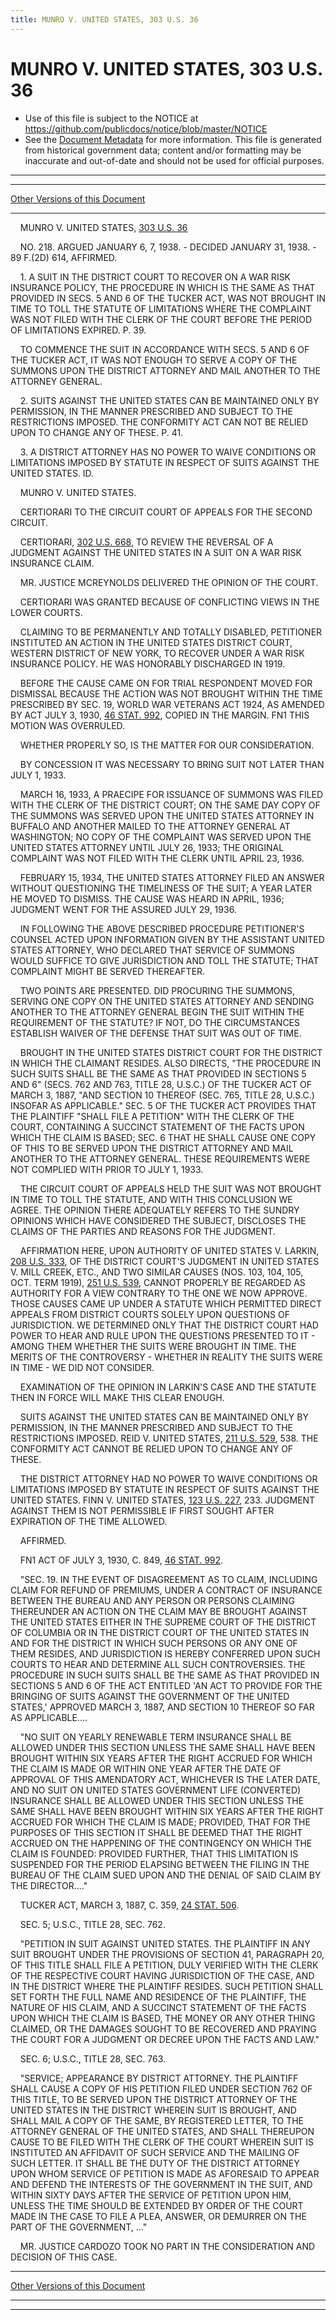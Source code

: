 ```yaml
---
title: MUNRO V. UNITED STATES, 303 U.S. 36
---
```


# MUNRO V. UNITED STATES, 303 U.S. 36

* Use of this file is subject to the NOTICE at https://github.com/publicdocs/notice/blob/master/NOTICE
* See the [Document Metadata](../../../index.md) for more information.
  This file is generated from historical government data; content and/or formatting may be inaccurate and out-of-date and should not be used for official purposes.

----------
----------

[Other Versions of this Document](https://publicdocs.github.io/go/links?ns=uslm-x&ref=%2Fus%2Fcourts%2Fscotus%2FusReporter%2F303%2F36)

----------

    MUNRO V. UNITED STATES, [303 U.S. 36][/us/courts/scotus/usReporter/303/36]

    NO. 218.  ARGUED JANUARY 6, 7, 1938.  - DECIDED JANUARY 31, 1938.  - 89 F.(2D) 614, AFFIRMED.

    1.  A SUIT IN THE DISTRICT COURT TO RECOVER ON A WAR RISK INSURANCE POLICY, THE PROCEDURE IN WHICH IS THE SAME AS THAT PROVIDED IN SECS. 5 AND 6 OF THE TUCKER ACT, WAS NOT BROUGHT IN TIME TO TOLL THE STATUTE OF LIMITATIONS WHERE THE COMPLAINT WAS NOT FILED WITH THE CLERK OF THE COURT BEFORE THE PERIOD OF LIMITATIONS EXPIRED.  P. 39.

    TO COMMENCE THE SUIT IN ACCORDANCE WITH SECS. 5 AND 6 OF THE TUCKER ACT, IT WAS NOT ENOUGH TO SERVE A COPY OF THE SUMMONS UPON THE DISTRICT ATTORNEY AND MAIL ANOTHER TO THE ATTORNEY GENERAL.

    2.  SUITS AGAINST THE UNITED STATES CAN BE MAINTAINED ONLY BY PERMISSION, IN THE MANNER PRESCRIBED AND SUBJECT TO THE RESTRICTIONS IMPOSED.  THE CONFORMITY ACT CAN NOT BE RELIED UPON TO CHANGE ANY OF THESE.  P. 41.

    3.  A DISTRICT ATTORNEY HAS NO POWER TO WAIVE CONDITIONS OR LIMITATIONS IMPOSED BY STATUTE IN RESPECT OF SUITS AGAINST THE UNITED STATES.  ID.

    MUNRO V. UNITED STATES.

    CERTIORARI TO THE CIRCUIT COURT OF APPEALS FOR THE SECOND CIRCUIT.

    CERTIORARI, [302 U.S. 668][/us/courts/scotus/usReporter/302/668], TO REVIEW THE REVERSAL OF A JUDGMENT AGAINST THE UNITED STATES IN A SUIT ON A WAR RISK INSURANCE CLAIM.

    MR. JUSTICE MCREYNOLDS DELIVERED THE OPINION OF THE COURT.

    CERTIORARI WAS GRANTED BECAUSE OF CONFLICTING VIEWS IN THE LOWER COURTS.

    CLAIMING TO BE PERMANENTLY AND TOTALLY DISABLED, PETITIONER INSTITUTED AN ACTION IN THE UNITED STATES DISTRICT COURT, WESTERN DISTRICT OF NEW YORK, TO RECOVER UNDER A WAR RISK INSURANCE POLICY.  HE WAS HONORABLY DISCHARGED IN 1919.

    BEFORE THE CAUSE CAME ON FOR TRIAL RESPONDENT MOVED FOR DISMISSAL BECAUSE THE ACTION WAS NOT BROUGHT WITHIN THE TIME PRESCRIBED BY SEC. 19, WORLD WAR VETERANS ACT 1924, AS AMENDED BY ACT JULY 3, 1930, [46 STAT. 992][/us/stat/46/992], COPIED IN THE MARGIN.  FN1  THIS MOTION WAS OVERRULED.

    WHETHER PROPERLY SO, IS THE MATTER FOR OUR CONSIDERATION.

    BY CONCESSION IT WAS NECESSARY TO BRING SUIT NOT LATER THAN JULY 1, 1933.

    MARCH 16, 1933, A PRAECIPE FOR ISSUANCE OF SUMMONS WAS FILED WITH THE CLERK OF THE DISTRICT COURT; ON THE SAME DAY COPY OF THE SUMMONS WAS SERVED UPON THE UNITED STATES ATTORNEY IN BUFFALO AND ANOTHER MAILED TO THE ATTORNEY GENERAL AT WASHINGTON; NO COPY OF THE COMPLAINT WAS SERVED UPON THE UNITED STATES ATTORNEY UNTIL JULY 26, 1933; THE ORIGINAL COMPLAINT WAS NOT FILED WITH THE CLERK UNTIL APRIL 23, 1936.

    FEBRUARY 15, 1934, THE UNITED STATES ATTORNEY FILED AN ANSWER WITHOUT QUESTIONING THE TIMELINESS OF THE SUIT; A YEAR LATER HE MOVED TO DISMISS.  THE CAUSE WAS HEARD IN APRIL, 1936; JUDGMENT WENT FOR THE ASSURED JULY 29, 1936.

    IN FOLLOWING THE ABOVE DESCRIBED PROCEDURE PETITIONER'S COUNSEL ACTED UPON INFORMATION GIVEN BY THE ASSISTANT UNITED STATES ATTORNEY, WHO DECLARED THAT SERVICE OF SUMMONS WOULD SUFFICE TO GIVE JURISDICTION AND TOLL THE STATUTE; THAT COMPLAINT MIGHT BE SERVED THEREAFTER.

    TWO POINTS ARE PRESENTED.  DID PROCURING THE SUMMONS, SERVING ONE COPY ON THE UNITED STATES ATTORNEY AND SENDING ANOTHER TO THE ATTORNEY GENERAL BEGIN THE SUIT WITHIN THE REQUIREMENT OF THE STATUTE?  IF NOT, DO THE CIRCUMSTANCES ESTABLISH WAIVER OF THE DEFENSE THAT SUIT WAS OUT OF TIME.

    BROUGHT IN THE UNITED STATES DISTRICT COURT FOR THE DISTRICT IN WHICH THE CLAIMANT RESIDES.  ALSO DIRECTS, "THE PROCEDURE IN SUCH SUITS SHALL BE THE SAME AS THAT PROVIDED IN SECTIONS 5 AND 6" (SECS. 762 AND 763, TITLE 28, U.S.C.)  OF THE TUCKER ACT OF MARCH 3, 1887, "AND SECTION 10 THEREOF (SEC. 765, TITLE 28, U.S.C.)  INSOFAR AS APPLICABLE."  SEC. 5 OF THE TUCKER ACT PROVIDES THAT THE PLAINTIFF "SHALL FILE A PETITION" WITH THE CLERK OF THE COURT, CONTAINING A SUCCINCT STATEMENT OF THE FACTS UPON WHICH THE CLAIM IS BASED; SEC. 6 THAT HE SHALL CAUSE ONE COPY OF THIS TO BE SERVED UPON THE DISTRICT ATTORNEY AND MAIL ANOTHER TO THE ATTORNEY GENERAL.  THESE REQUIREMENTS WERE NOT COMPLIED WITH PRIOR TO JULY 1, 1933.

    THE CIRCUIT COURT OF APPEALS HELD THE SUIT WAS NOT BROUGHT IN TIME TO TOLL THE STATUTE, AND WITH THIS CONCLUSION WE AGREE.  THE OPINION THERE ADEQUATELY REFERS TO THE SUNDRY OPINIONS WHICH HAVE CONSIDERED THE SUBJECT, DISCLOSES THE CLAIMS OF THE PARTIES AND REASONS FOR THE JUDGMENT.

    AFFIRMATION HERE, UPON AUTHORITY OF UNITED STATES V. LARKIN, [208 U.S. 333][/us/courts/scotus/usReporter/208/333], OF THE DISTRICT COURT'S JUDGMENT IN UNITED STATES V. MILL CREEK, ETC., AND TWO SIMILAR CAUSES (NOS. 103, 104, 105, OCT. TERM 1919), [251 U.S. 539][/us/courts/scotus/usReporter/251/539], CANNOT PROPERLY BE REGARDED AS AUTHORITY FOR A VIEW CONTRARY TO THE ONE WE NOW APPROVE.  THOSE CAUSES CAME UP UNDER A STATUTE WHICH PERMITTED DIRECT APPEALS FROM DISTRICT COURTS SOLELY UPON QUESTIONS OF JURISDICTION.  WE DETERMINED ONLY THAT THE DISTRICT COURT HAD POWER TO HEAR AND RULE UPON THE QUESTIONS PRESENTED TO IT - AMONG THEM WHETHER THE SUITS WERE BROUGHT IN TIME.  THE MERITS OF THE CONTROVERSY - WHETHER IN REALITY THE SUITS WERE IN TIME - WE DID NOT CONSIDER.

    EXAMINATION OF THE OPINION IN LARKIN'S CASE AND THE STATUTE THEN IN FORCE WILL MAKE THIS CLEAR ENOUGH.

    SUITS AGAINST THE UNITED STATES CAN BE MAINTAINED ONLY BY PERMISSION, IN THE MANNER PRESCRIBED AND SUBJECT TO THE RESTRICTIONS IMPOSED.  REID V. UNITED STATES, [211 U.S. 529][/us/courts/scotus/usReporter/211/529], 538.  THE CONFORMITY ACT CANNOT BE RELIED UPON TO CHANGE ANY OF THESE.

    THE DISTRICT ATTORNEY HAD NO POWER TO WAIVE CONDITIONS OR LIMITATIONS IMPOSED BY STATUTE IN RESPECT OF SUITS AGAINST THE UNITED STATES.  FINN V. UNITED STATES, [123 U.S. 227][/us/courts/scotus/usReporter/123/227], 233.  JUDGMENT AGAINST THEM IS NOT PERMISSIBLE IF FIRST SOUGHT AFTER EXPIRATION OF THE TIME ALLOWED.

    AFFIRMED.

    FN1 ACT OF JULY 3, 1930, C. 849, [46 STAT. 992][/us/stat/46/992].

    "SEC. 19.  IN THE EVENT OF DISAGREEMENT AS TO CLAIM, INCLUDING CLAIM FOR REFUND OF PREMIUMS, UNDER A CONTRACT OF INSURANCE BETWEEN THE BUREAU AND ANY PERSON OR PERSONS CLAIMING THEREUNDER AN ACTION ON THE CLAIM MAY BE BROUGHT AGAINST THE UNITED STATES EITHER IN THE SUPREME COURT OF THE DISTRICT OF COLUMBIA OR IN THE DISTRICT COURT OF THE UNITED STATES IN AND FOR THE DISTRICT IN WHICH SUCH PERSONS OR ANY ONE OF THEM RESIDES, AND JURISDICTION IS HEREBY CONFERRED UPON SUCH COURTS TO HEAR AND DETERMINE ALL SUCH CONTROVERSIES.  THE PROCEDURE IN SUCH SUITS SHALL BE THE SAME AS THAT PROVIDED IN SECTIONS 5 AND 6 OF THE ACT ENTITLED 'AN ACT TO PROVIDE FOR THE BRINGING OF SUITS AGAINST THE GOVERNMENT OF THE UNITED STATES,' APPROVED MARCH 3, 1887, AND SECTION 10 THEREOF SO FAR AS APPLICABLE....

    "NO SUIT ON YEARLY RENEWABLE TERM INSURANCE SHALL BE ALLOWED UNDER THIS SECTION UNLESS THE SAME SHALL HAVE BEEN BROUGHT WITHIN SIX YEARS AFTER THE RIGHT ACCRUED FOR WHICH THE CLAIM IS MADE OR WITHIN ONE YEAR AFTER THE DATE OF APPROVAL OF THIS AMENDATORY ACT, WHICHEVER IS THE LATER DATE, AND NO SUIT ON UNITED STATES GOVERNMENT LIFE (CONVERTED) INSURANCE SHALL BE ALLOWED UNDER THIS SECTION UNLESS THE SAME SHALL HAVE BEEN BROUGHT WITHIN SIX YEARS AFTER THE RIGHT ACCRUED FOR WHICH THE CLAIM IS MADE; PROVIDED, THAT FOR THE PURPOSES OF THIS SECTION IT SHALL BE DEEMED THAT THE RIGHT ACCRUED ON THE HAPPENING OF THE CONTINGENCY ON WHICH THE CLAIM IS FOUNDED:  PROVIDED FURTHER, THAT THIS LIMITATION IS SUSPENDED FOR THE PERIOD ELAPSING BETWEEN THE FILING IN THE BUREAU OF THE CLAIM SUED UPON AND THE DENIAL OF SAID CLAIM BY THE DIRECTOR...."

    TUCKER ACT, MARCH 3, 1887, C. 359, [24 STAT. 506][/us/stat/24/506].

    SEC. 5; U.S.C., TITLE 28, SEC. 762.

    "PETITION IN SUIT AGAINST UNITED STATES.  THE PLAINTIFF IN ANY SUIT BROUGHT UNDER THE PROVISIONS OF SECTION 41, PARAGRAPH 20, OF THIS TITLE SHALL FILE A PETITION, DULY VERIFIED WITH THE CLERK OF THE RESPECTIVE COURT HAVING JURISDICTION OF THE CASE, AND IN THE DISTRICT WHERE THE PLAINTIFF RESIDES.  SUCH PETITION SHALL SET FORTH THE FULL NAME AND RESIDENCE OF THE PLAINTIFF, THE NATURE OF HIS CLAIM, AND A SUCCINCT STATEMENT OF THE FACTS UPON WHICH THE CLAIM IS BASED, THE MONEY OR ANY OTHER THING CLAIMED, OR THE DAMAGES SOUGHT TO BE RECOVERED AND PRAYING THE COURT FOR A JUDGMENT OR DECREE UPON THE FACTS AND LAW."

    SEC. 6; U.S.C., TITLE 28, SEC. 763.

    "SERVICE; APPEARANCE BY DISTRICT ATTORNEY.  THE PLAINTIFF SHALL CAUSE A COPY OF HIS PETITION FILED UNDER SECTION 762 OF THIS TITLE, TO BE SERVED UPON THE DISTRICT ATTORNEY OF THE UNITED STATES IN THE DISTRICT WHEREIN SUIT IS BROUGHT, AND SHALL MAIL A COPY OF THE SAME, BY REGISTERED LETTER, TO THE ATTORNEY GENERAL OF THE UNITED STATES, AND SHALL THEREUPON CAUSE TO BE FILED WITH THE CLERK OF THE COURT WHEREIN SUIT IS INSTITUTED AN AFFIDAVIT OF SUCH SERVICE AND THE MAILING OF SUCH LETTER.  IT SHALL BE THE DUTY OF THE DISTRICT ATTORNEY UPON WHOM SERVICE OF PETITION IS MADE AS AFORESAID TO APPEAR AND DEFEND THE INTERESTS OF THE GOVERNMENT IN THE SUIT, AND WITHIN SIXTY DAYS AFTER THE SERVICE OF PETITION UPON HIM, UNLESS THE TIME SHOULD BE EXTENDED BY ORDER OF THE COURT MADE IN THE CASE TO FILE A PLEA, ANSWER, OR DEMURRER ON THE PART OF THE GOVERNMENT,  ..."

    MR. JUSTICE CARDOZO TOOK NO PART IN THE CONSIDERATION AND DECISION OF THIS CASE.

----------

[Other Versions of this Document](https://publicdocs.github.io/go/links?ns=uslm-x&ref=%2Fus%2Fcourts%2Fscotus%2FusReporter%2F303%2F36)

----------
----------

[/us/courts/scotus/usReporter/303/36]: https://publicdocs.github.io/go/links?ns=uslm-x&ref=%2Fus%2Fcourts%2Fscotus%2FusReporter%2F303%2F36
[/us/courts/scotus/usReporter/302/668]: https://publicdocs.github.io/go/links?ns=uslm-x&ref=%2Fus%2Fcourts%2Fscotus%2FusReporter%2F302%2F668
[/us/stat/46/992]: https://publicdocs.github.io/go/links?ns=uslm&ref=%2Fus%2Fstat%2F46%2F992
[/us/courts/scotus/usReporter/208/333]: https://publicdocs.github.io/go/links?ns=uslm-x&ref=%2Fus%2Fcourts%2Fscotus%2FusReporter%2F208%2F333
[/us/courts/scotus/usReporter/251/539]: https://publicdocs.github.io/go/links?ns=uslm-x&ref=%2Fus%2Fcourts%2Fscotus%2FusReporter%2F251%2F539
[/us/courts/scotus/usReporter/211/529]: https://publicdocs.github.io/go/links?ns=uslm-x&ref=%2Fus%2Fcourts%2Fscotus%2FusReporter%2F211%2F529
[/us/courts/scotus/usReporter/123/227]: https://publicdocs.github.io/go/links?ns=uslm-x&ref=%2Fus%2Fcourts%2Fscotus%2FusReporter%2F123%2F227
[/us/stat/46/992]: https://publicdocs.github.io/go/links?ns=uslm&ref=%2Fus%2Fstat%2F46%2F992
[/us/stat/24/506]: https://publicdocs.github.io/go/links?ns=uslm&ref=%2Fus%2Fstat%2F24%2F506


